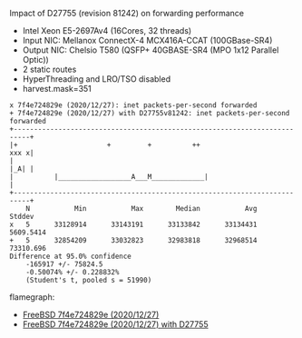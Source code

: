 Impact of D27755 (revision 81242) on forwarding performance
  - Intel Xeon E5-2697Av4 (16Cores, 32 threads)
  - Input NIC: Mellanox ConnectX-4 MCX416A-CCAT (100GBase-SR4)
  - Output NIC: Chelsio T580 (QSFP+ 40GBASE-SR4 (MPO 1x12 Parallel Optic))
  - 2 static routes
  - HyperThreading and LRO/TSO disabled
  - harvest.mask=351

```
x 7f4e724829e (2020/12/27): inet packets-per-second forwarded
+ 7f4e724829e (2020/12/27) with D27755v81242: inet packets-per-second forwarded
+--------------------------------------------------------------------------+
|+                      +         +          ++                       xxx x|
|                                                                     |_A| |
|          |__________________A___M_____________|                          |
+--------------------------------------------------------------------------+
    N           Min           Max        Median           Avg        Stddev
x   5      33128914      33143191      33133842      33134431     5609.5414
+   5      32854209      33032823      32983818      32968514     73310.696
Difference at 95.0% confidence
	-165917 +/- 75824.5
	-0.50074% +/- 0.228832%
	(Student's t, pooled s = 51990)
```

flamegraph:
  - [FreeBSD 7f4e724829e (2020/12/27)](bench.7f4e724829e_20201227.pmc.svg)
  - [FreeBSD 7f4e724829e (2020/12/27) with D27755](bench.7f4e724829e_20201227_D27755v81242.pmc.svg)
